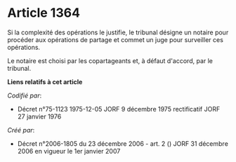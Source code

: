 # Article 1364

Si la complexité des opérations le justifie, le tribunal désigne un notaire pour procéder aux opérations de partage et commet
un juge pour surveiller ces opérations.

Le notaire est choisi par les copartageants et, à défaut d'accord, par le tribunal.

**Liens relatifs à cet article**

_Codifié par_:

  - Décret n°75-1123 1975-12-05 JORF 9 décembre 1975 rectificatif JORF 27 janvier 1976

_Créé par_:

  - Décret n°2006-1805 du 23 décembre 2006 - art. 2 () JORF 31 décembre 2006 en vigueur le 1er janvier 2007
